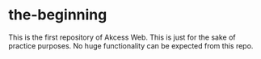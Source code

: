 # the-beginning
This is the first repository of Akcess Web. This is just for the sake of practice purposes. No huge functionality can be expected from this repo. 
